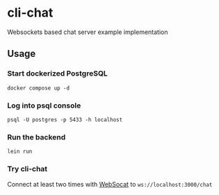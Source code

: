 # cli-chat

Websockets based chat server example implementation

## Usage

### Start dockerized PostgreSQL
```shell
docker compose up -d
```
    
### Log into psql console
```shell
psql -U postgres -p 5433 -h localhost
```

### Run the backend
```shell
lein run
```

### Try cli-chat

Connect at least two times with [WebSocat](https://github.com/vi/websocat/releases) to `ws://localhost:3000/chat`

